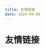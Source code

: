 ```yaml
---
title: 友情链接
date: 2024-04-04
---
```

# 友情链接

<SiteInfo
name="Mr.Hope's Blog"
desc="Where there is light, there is hope"
url="https://mister-hope.com"
logo="https://mister-hope.com/logo.svg"
repo="https://github.com/Mister-Hope/Mister-Hope.github.io"
preview="https://theme-hope.vuejs.press/assets/image/mrhope.jpg"
/>
<SiteInfo
name="二丫讲梵"
desc="💻学习📝记录🔗分享"
url="https://wiki.eryajf.net"
logo="https://wiki.eryajf.net/img/logo.png"
repo="https://github.com/eryajf/eryajf.github.io"
preview="https://wiki.eryajf.net/img/logo.png"
/>
<SiteInfo
name="Reimu's blog"
desc="Reimu's blog"
url="https://blog.k8s.li/"
logo="https://blog.k8s.li/images/favicon-32x32.png"
preview="https://blog.k8s.li/images/favicon-32x32.png"
/>
